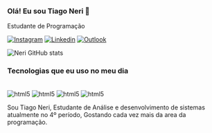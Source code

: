 ### Olá! Eu sou Tiago Neri 🤙
Estudante de Programação

[![Instagram](https://img.shields.io/badge/Instagram-E4405F?style=for-the-badge&logo=instagram&logoColor=white)](https://www.instagram.com/0_nerii/)
[![Linkedin](https://img.shields.io/badge/LinkedIn-0077B5?style=for-the-badge&logo=linkedin&logoColor=white)](https://www.linkedin.com/in/tiago-pereira-neri-677404262/)
[![Outlook](https://img.shields.io/badge/Microsoft_Outlook-0078D4?style=for-the-badge&logo=microsoft-outlook&logoColor=white)](guinhoneri77@hotmail.com)

![Neri GitHub stats](https://github-readme-stats.vercel.app/api?username=TiagoNerii&show_icons=true&theme=dark)

### Tecnologias que eu uso no meu dia

<div style="display: inline_block"><br/>
<img align="center"  alt="html5" src="https://img.shields.io/badge/HTML5-E34F26?style=for-the-badge&logo=html5&logoColor=white"/>
<img align="center"  alt="html5" src="https://img.shields.io/badge/CSS3-1572B6?style=for-the-badge&logo=css3&logoColor=white"/>
<img align="center"  alt="html5" src="https://img.shields.io/badge/JavaScript-F7DF1E?style=for-the-badge&logo=javascript&logoColor=black"/>
<img align="center"  alt="html5" src="https://img.shields.io/badge/Python-14354C?style=for-the-badge&logo=python&logoColor=white"/>
</div>



Sou Tiago Neri, Estudante de Análise e desenvolvimento de sistemas atualmente no 4º período, Gostando cada vez mais da area da programação.
